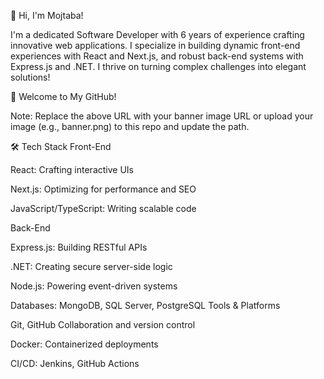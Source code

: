 👋 Hi, I'm Mojtaba!

I'm a dedicated Software Developer with 6 years of experience crafting innovative web applications. I specialize in building dynamic front-end experiences with React and Next.js,
 and robust back-end systems with Express.js and .NET. I thrive on turning complex challenges into elegant solutions!

🎉 Welcome to My GitHub!


Note: Replace the above URL with your banner image URL or upload your image (e.g., banner.png) to this repo and update the path.

🛠️ Tech Stack
Front-End

React: Crafting interactive UIs

Next.js: Optimizing for performance and SEO

JavaScript/TypeScript: Writing scalable code


Back-End

Express.js: Building RESTful APIs

.NET: Creating secure server-side logic

Node.js: Powering event-driven systems

Databases: MongoDB, SQL Server, PostgreSQL
Tools & Platforms

Git, GitHub
Collaboration and version control

Docker: Containerized deployments

CI/CD: Jenkins, GitHub Actions

